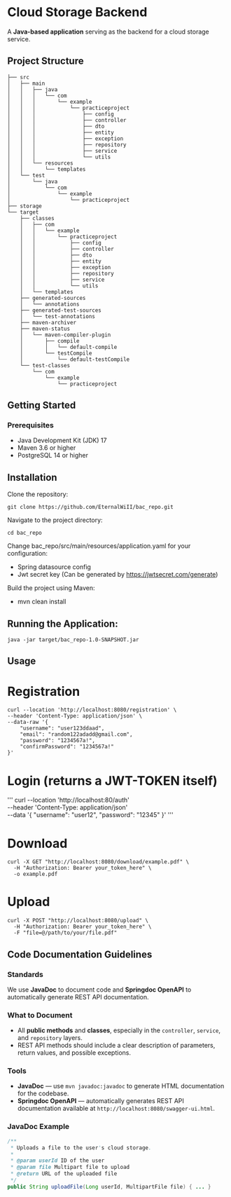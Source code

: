 # Cloud Storage Backend

A **Java-based application** serving as the backend for a cloud storage service.

## Project Structure

```
├── src
│   ├── main
│   │   ├── java
│   │   │   └── com
│   │   │       └── example
│   │   │           └── practiceproject
│   │   │               ├── config
│   │   │               ├── controller
│   │   │               ├── dto
│   │   │               ├── entity
│   │   │               ├── exception
│   │   │               ├── repository
│   │   │               ├── service
│   │   │               └── utils
│   │   └── resources
│   │       └── templates
│   └── test
│       └── java
│           └── com
│               └── example
│                   └── practiceproject
├── storage
└── target
    ├── classes
    │   ├── com
    │   │   └── example
    │   │       └── practiceproject
    │   │           ├── config
    │   │           ├── controller
    │   │           ├── dto
    │   │           ├── entity
    │   │           ├── exception
    │   │           ├── repository
    │   │           ├── service
    │   │           └── utils
    │   └── templates
    ├── generated-sources
    │   └── annotations
    ├── generated-test-sources
    │   └── test-annotations
    ├── maven-archiver
    ├── maven-status
    │   └── maven-compiler-plugin
    │       ├── compile
    │       │   └── default-compile
    │       └── testCompile
    │           └── default-testCompile
    └── test-classes
        └── com
            └── example
                └── practiceproject
```
## Getting Started

### Prerequisites

- Java Development Kit (JDK) 17
- Maven 3.6 or higher
- PostgreSQL 14 or higher

## Installation

Clone the repository:

```
git clone https://github.com/EternalWiII/bac_repo.git
```

Navigate to the project directory:
```
cd bac_repo
````
Change bac_repo/src/main/resources/application.yaml for your configuration:
- Spring datasource config
- Jwt secret key (Can be generated by https://jwtsecret.com/generate)

Build the project using Maven:
- mvn clean install

## Running the Application:
```
java -jar target/bac_repo-1.0-SNAPSHOT.jar
```

## Usage

# Registration

```
curl --location 'http://localhost:8080/registration' \
--header 'Content-Type: application/json' \
--data-raw '{
    "username": "user123ddaad",
    "email": "random122adadd@gmail.com",
    "password": "1234567a!",
    "confirmPassword": "1234567a!"
}'
```

# Login (returns a JWT-TOKEN itself)

'''
curl --location 'http://localhost:80/auth' \
--header 'Content-Type: application/json' \
--data '{
  "username": "user12",
  "password": "12345"
}'
'''

# Download

```
curl -X GET "http://localhost:8080/download/example.pdf" \
  -H "Authorization: Bearer your_token_here" \
  -o example.pdf
```

# Upload

```
curl -X POST "http://localhost:8080/upload" \
  -H "Authorization: Bearer your_token_here" \
  -F "file=@/path/to/your/file.pdf"

```

## Code Documentation Guidelines

### Standards
We use **JavaDoc** to document code and **Springdoc OpenAPI** to automatically generate REST API documentation.

### What to Document
- All **public methods** and **classes**, especially in the `controller`, `service`, and `repository` layers.
- REST API methods should include a clear description of parameters, return values, and possible exceptions.

### Tools
- **JavaDoc** — use `mvn javadoc:javadoc` to generate HTML documentation for the codebase.
- **Springdoc OpenAPI** — automatically generates REST API documentation available at `http://localhost:8080/swagger-ui.html`.

### JavaDoc Example
```java
/**
 * Uploads a file to the user's cloud storage.
 *
 * @param userId ID of the user
 * @param file Multipart file to upload
 * @return URL of the uploaded file
 */
public String uploadFile(Long userId, MultipartFile file) { ... }
